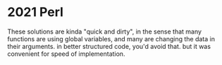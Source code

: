 # 2021 Perl

These solutions are kinda "quick and dirty", in the sense that many 
functions are using global variables, and many are changing the data 
in their arguments.  in better structured code, you'd avoid that.
but it was convenient for speed of implementation.

